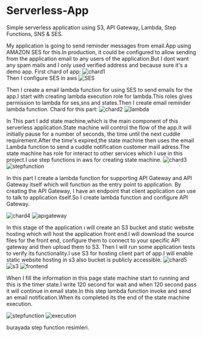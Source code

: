 # Serverless-App
Simple serverless application using S3, API Gateway, Lambda, Step Functions, SNS &amp; SES.

My application is going to send reminder messages from email.App using AMAZON SES for this.In production, it could be configured to allow sending from the application email to any users of the application.But I dont want any spam mails and I only used verified address and because sure it's a demo app.
First chard of app:
![chard1](_docs/assets/Serverless%20APP%20CHARD.png)
<br>
Then I configure SES in aws
![SES](_docs/assets/ses.jpg)

Then I create a email lambda function for using SES to send emails for the app.I start with creating lambda execution role for lambda.This roles gives permission to lambda for ses,sns and states.Then I create email reminder lambda function.
Chard for this part:
![chard2](_docs/assets/Screenshot%20from%202023-04-02%2017-13-24.png)
![lambda](_docs/assets/lambda.png)

In This part I add state machine,which is the main component of this serverless application.State machine will control the flow of the app.It will initially pause for a number of seconds, the time until the next cuddle requirement.After the time's expired,the state machine then uses the email Lambda function to send a cuddle notification  customer maill adress.The state machine has role for interact to other services which I use in this project.I use step functions in aws for creating state machine.
![chard3](_docs/assets/Screenshot%20from%202023-04-03%2020-02-33.png)
![stepfunction](_docs/assets/Screenshot%20from%202023-04-03%2019-52-45.png)

In this part I create a lambda function for supporting API Gateway and API Gateway itself which will function as the entry point to  application. By creating the API Gateway, I have an endpoint that client application can use to talk to application itself.So I create lambda function and configure API Gateway. 

![chard4](_docs/assets/Screenshot%20from%202023-04-03%2022-10-10.png)
![apıgateway](_docs/assets/Screenshot%20from%202023-04-03%2022-08-32.png)

In this stage of the application ı will create an S3 bucket and static website hosting which will host the application front end.I will download the source files for the front end, configure them to connect to your specific API gateway and then upload them to S3. Then I will run some application tests to verify its functionality.I use S3 for hosting client part of app.I will enable static website hosting in s3 also bucket is publicly accessible.
![chard5](_docs/assets/Screenshot%20from%202023-04-04%2016-50-20.png)
![s3](_docs/assets/newS3.jpg)
![frontend](_docs/assets/newappfrontend.jpg)

When I fill the information in this page state machine start to running and this is the timer state.I write 120 second for wait and when 120 second pass it will continue in email state.In this step lambda function invoke and send an email notification.When its completed its the end of the state machine execution.

![stepfunction](_docs/assets/stepfunction.png)
![execution](_docs/assets/executiondetail.jpg)


burayada step function resimleri.









